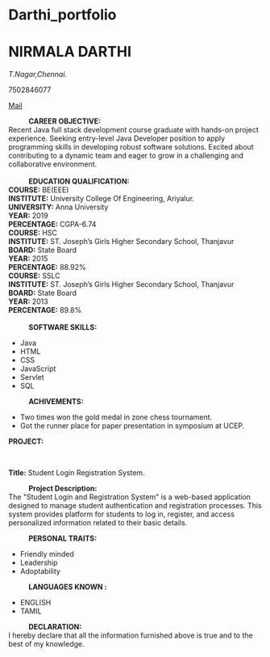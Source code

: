 # Darthi_portfolio
<html>
  <style>
  h1{
    border="15px"
    background_color="blue"
  }
</style>
  <h1>
    NIRMALA DARTHI
  </h1>
  <address>
    T.Nagar,Chennai.
  </address>
  <p>7502846077</p>
  <a href="mailto:nirmaladarthi8@gmail.com">Mail</a>
    <body>
      <div id="basic">
        <dl>
          <dd>
            <b>CAREER OBJECTIVE:</b>
              <dt>
                Recent Java full stack development course graduate with hands-on project experience.
Seeking entry-level Java Developer position to apply programming skills in developing robust
software solutions. Excited about contributing to a dynamic team and eager to grow in a
challenging and collaborative environment.<br><br>
              </dt>
          </dd>
          <dd>
            <b>EDUCATION QUALIFICATION:</b>
            <dt>
              <b>COURSE:</b> BE(EEE)<br>
<b>INSTITUTE:</b> University College Of Engineering, Ariyalur.<br>
<b>UNIVERSITY:</b> Anna University<br>
<b>YEAR:</b> 2019<br>
<b>PERCENTAGE:</b> CGPA-6.74<br>
            </dt>
          <dt>
            <b>COURSE:</b> HSC<br>
<b>INSTITUTE:</b> ST. Joseph’s Girls Higher Secondary School, Thanjavur<br>
<b>BOARD:</b> State Board<br>
<b>YEAR:</b> 2015<br>
<b>PERCENTAGE:</b> 88.92%<br>
          </dt>
          <dt>
            <b>COURSE:</b> SSLC<br>
<b>INSTITUTE:</b> ST. Joseph’s Girls Higher Secondary School, Thanjavur<br>
<b>BOARD:</b> State Board<br>
<b>YEAR:</b> 2013<br>
<b>PERCENTAGE:</b> 89.8%<br><br>
          </dt>
          </dd>
      <dd>
        <b>SOFTWARE SKILLS:</b><br>
        <dt>
          <ul type="bullet">
            <li>Java</li>
            <li>HTML</li>
            <li>CSS</li>
            <li>JavaScript</li>
            <li>Servlet</li>
            <li>SQL</li>
          </ul>
        </dt>
      </dd>
          <dd>
            <b>ACHIVEMENTS:</b>
              <dt>
                <ul type="bullet">
                  <li>Two times won the gold medal in zone chess tournament.</li>
                  <li>Got the runner place for paper presentation in symposium at UCEP.</li>
              </dt>
          </dd>
        </dl>
                  <p><b>PROJECT:</b></p><br>
                  <p><b>Title:</b> Student Login Registration System.</p>
          <div id="project">
            <dl>
              <dd>
                <b>Project Description:</b>
              </dd>
                  <dt>
                    The "Student Login and Registration System" is a web-based application designed to manage
student authentication and registration processes. This system provides platform for students to log
in, register, and access personalized information related to their basic details.
                  </dt>
            </dl>
            </div>
        <div id="personal_details">
          <dl>
              <dd>
                <b>PERSONAL TRAITS:</b>
                </dd>
                  <dt>
                    <ul type="bullet">
                      <li>Friendly minded</li>
                      <li>Leadership</li>
                      <li>Adoptability</li>
                      </ul>
                  </dt>
                      <dd>
                      <b>LANGUAGES KNOWN :</b>
                      </dd>
                      <dt>
                        <ul type="bullet">
                      <li>ENGLISH</li>
                      <li>TAMIL</li>
                      </dt>
          </dl>
      </div>
                          <div id="declaration">
                      <dd><b>DECLARATION:</b></dd>
                      <dt>I hereby declare that all the information furnished above is true and to the best of my
knowledge.</dt>
    </body>
</html>
